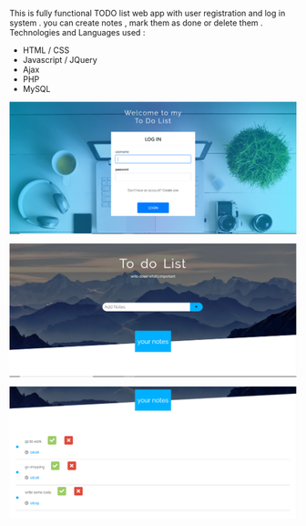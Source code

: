 This is fully functional TODO list web app with user registration and log in system . 
you can create notes , mark them as done or delete them .
Technologies and Languages used : 
* HTML / CSS
* Javascript / JQuery
* Ajax
* PHP
* MySQL

![](/screenshots/screen1.PNG "Optional Title")


![](/screenshots/screen2.PNG "Optional Title")

![](/screenshots/screen3.PNG "Optional Title")
